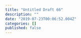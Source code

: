 ```yaml
---
title: "Untitled Draft 66"
description: ""
date: "2019-07-23T00:06:52.004Z"
categories: []
published: false
---
```



